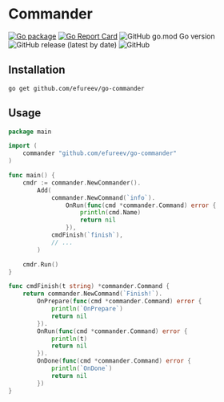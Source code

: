 # Commander

[![Go package](https://github.com/efureev/go-commander/actions/workflows/go.yml/badge.svg)](https://github.com/efureev/go-commander/actions/workflows/go.yml)
[![Go Report Card](https://goreportcard.com/badge/github.com/efureev/go-commander)](https://goreportcard.com/report/github.com/efureev/go-commander)
![GitHub go.mod Go version](https://img.shields.io/github/go-mod/go-version/efureev/go-commander)
![GitHub release (latest by date)](https://img.shields.io/github/v/release/efureev/go-commander)
![GitHub](https://img.shields.io/github/license/efureev/go-commander)

## Installation

```shell
go get github.com/efureev/go-commander
```

## Usage

```go
package main

import (
	commander "github.com/efureev/go-commander"
)

func main() {
	cmdr := commander.NewCommander().
		Add(
			commander.NewCommand(`info`).
				OnRun(func(cmd *commander.Command) error {
					println(cmd.Name)
					return nil
				}),
			cmdFinish(`finish`),
			// ... 
		)

	cmdr.Run()
}

func cmdFinish(t string) *commander.Command {
	return commander.NewCommand(`Finish!`).
		OnPrepare(func(cmd *commander.Command) error {
			println(`OnPrepare`)
			return nil
		}).
		OnRun(func(cmd *commander.Command) error {
			println(t)
			return nil
		}).
		OnDone(func(cmd *commander.Command) error {
			println(`OnDone`)
			return nil
		})
}
```
